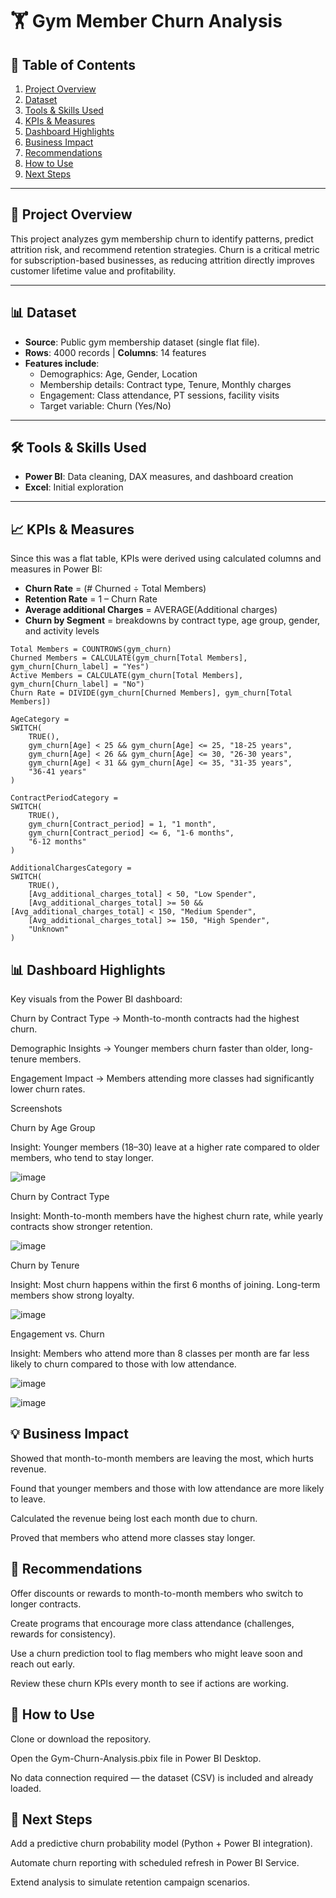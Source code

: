 # 🏋️ Gym Member Churn Analysis  

## 📑 Table of Contents
1. [Project Overview](#-project-overview)  
2. [Dataset](#-dataset)  
3. [Tools & Skills Used](#-tools--skills-used)  
4. [KPIs & Measures](#-kpis--measures)  
5. [Dashboard Highlights](#-dashboard-highlights)  
6. [Business Impact](#-business-impact)  
7. [Recommendations](#-recommendations)  
8. [How to Use](#-how-to-use)  
9. [Next Steps](#-next-steps)  

---

## 📌 Project Overview  
This project analyzes gym membership churn to identify patterns, predict attrition risk, and recommend retention strategies. 
Churn is a critical metric for subscription-based businesses, as reducing attrition directly improves customer lifetime value and profitability.  

---

## 📊 Dataset  
- **Source**: Public gym membership dataset (single flat file).  
- **Rows**: 4000 records | **Columns**: 14 features  
- **Features include**:  
  - Demographics: Age, Gender, Location  
  - Membership details: Contract type, Tenure, Monthly charges  
  - Engagement: Class attendance, PT sessions, facility visits  
  - Target variable: Churn (Yes/No)  

---

## 🛠️ Tools & Skills Used  
- **Power BI**: Data cleaning, DAX measures, and dashboard creation  
- **Excel**: Initial exploration  

---

## 📈 KPIs & Measures  
Since this was a flat table, KPIs were derived using calculated columns and measures in Power BI:  
- **Churn Rate** = (# Churned ÷ Total Members)  
- **Retention Rate** = 1 – Churn Rate  
- **Average additional Charges** = AVERAGE(Additional charges)  
- **Churn by Segment** = breakdowns by contract type, age group, gender, and activity levels  

```DAX
Total Members = COUNTROWS(gym_churn)
Churned Members = CALCULATE(gym_churn[Total Members], gym_churn[Churn_label] = "Yes")
Active Members = CALCULATE(gym_churn[Total Members], gym_churn[Churn_label] = "No")
Churn Rate = DIVIDE(gym_churn[Churned Members], gym_churn[Total Members])

AgeCategory = 
SWITCH(
    TRUE(),
    gym_churn[Age] < 25 && gym_churn[Age] <= 25, "18-25 years",
    gym_churn[Age] < 26 && gym_churn[Age] <= 30, "26-30 years",
    gym_churn[Age] < 31 && gym_churn[Age] <= 35, "31-35 years",
    "36-41 years"
)

ContractPeriodCategory = 
SWITCH(
    TRUE(),
    gym_churn[Contract_period] = 1, "1 month",
    gym_churn[Contract_period] <= 6, "1-6 months",
    "6-12 months"
)

AdditionalChargesCategory = 
SWITCH(
    TRUE(),
    [Avg_additional_charges_total] < 50, "Low Spender",
    [Avg_additional_charges_total] >= 50 && [Avg_additional_charges_total] < 150, "Medium Spender",
    [Avg_additional_charges_total] >= 150, "High Spender",
    "Unknown"
)
```


## 📊 Dashboard Highlights
Key visuals from the Power BI dashboard:

Churn by Contract Type → Month-to-month contracts had the highest churn.

Demographic Insights → Younger members churn faster than older, long-tenure members.

Engagement Impact → Members attending more classes had significantly lower churn rates.


Screenshots

Churn by Age Group

Insight: Younger members (18–30) leave at a higher rate compared to older members, who tend to stay longer.

![image](https://github.com/user-attachments/assets/1ddcc8e0-421b-4ded-a581-417adde38150)


Churn by Contract Type


Insight: Month-to-month members have the highest churn rate, while yearly contracts show stronger retention.

![image](https://github.com/user-attachments/assets/352f6336-b982-4fa3-b8fb-096e48ecc6e4)



Churn by Tenure

Insight: Most churn happens within the first 6 months of joining. Long-term members show strong loyalty.


![image](https://github.com/user-attachments/assets/8fdfc1c0-da90-4279-b09e-83a19b60eed6)



Engagement vs. Churn

Insight: Members who attend more than 8 classes per month are far less likely to churn compared to those with low attendance.


![image](https://github.com/user-attachments/assets/21a669d3-40bb-489b-a35f-cb3d6a98cd3c)



![image](https://github.com/user-attachments/assets/02863b61-f392-41d6-853e-32074dae3836)



## 💡 Business Impact

Showed that month-to-month members are leaving the most, which hurts revenue.

Found that younger members and those with low attendance are more likely to leave.

Calculated the revenue being lost each month due to churn.

Proved that members who attend more classes stay longer.

## 📝 Recommendations

Offer discounts or rewards to month-to-month members who switch to longer contracts.

Create programs that encourage more class attendance (challenges, rewards for consistency).

Use a churn prediction tool to flag members who might leave soon and reach out early.

Review these churn KPIs every month to see if actions are working.

## 🚀 How to Use

Clone or download the repository.

Open the Gym-Churn-Analysis.pbix file in Power BI Desktop.

No data connection required — the dataset (CSV) is included and already loaded.


## 📌 Next Steps

Add a predictive churn probability model (Python + Power BI integration).

Automate churn reporting with scheduled refresh in Power BI Service.

Extend analysis to simulate retention campaign scenarios.
